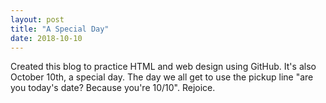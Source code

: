 ```yaml
---
layout: post
title: "A Special Day"
date: 2018-10-10
---
```


Created this blog to practice HTML and web design using GitHub. It's also October 10th, a special day. The day we all get to use the pickup line "are you today's date? Because you're 10/10". Rejoice.
